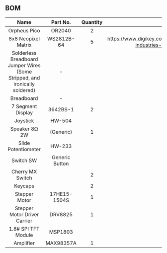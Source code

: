 ## BOM
| Name | Part No. | Quantity | Other |
| :-: | :-: | :-: | :-: |
| Orpheus Pico | OR2040 | 2 |  |
| 8x8 Neopixel Matrix | WS2812B-64 | 5 | https://www.digikey.com/en/products/detail/adafruit-industries-llc/1487/5154669 |
| Solderless Breadboard Jumper Wires (Some Stripped, and ironically soldered) | - |  |  |
| Breadboard | - |  |  |
| 7 Segment Display | 3642BS-1 | 2 |  |
| Joystick | HW-504 |  |  |
| Speaker 8Ω 2W | (Generic) | 1 |  |
| Slide Potentiometer | HW-233 |  |  |
| Switch SW | Generic Button |  |  |
| Cherry MX Switch |  | 2 |  |
| Keycaps |  | 2 |  |
| Stepper Motor | 17HE15-1504S | 1 |  |
| Stepper Motor Driver Carrier | DRV8825 | 1 |  |
| 1.8# SPI TFT Module | MSP1803 |  |  |
| Amplifier | MAX98357A | 1 |  |